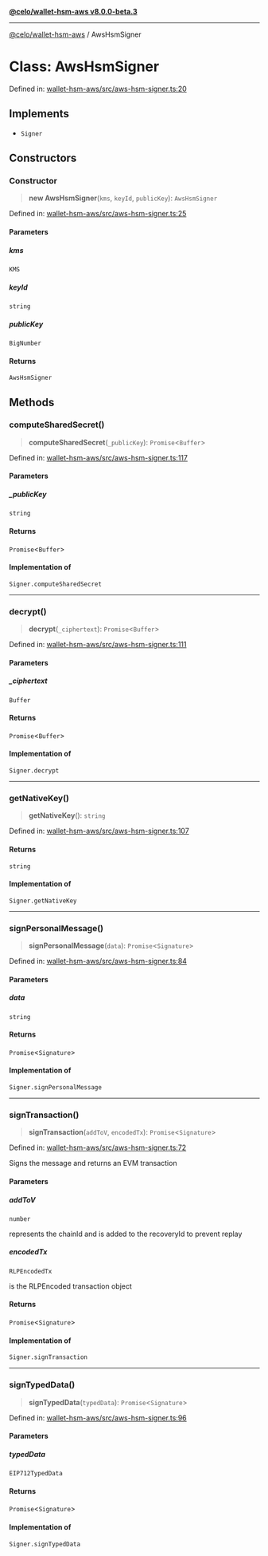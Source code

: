 [**@celo/wallet-hsm-aws v8.0.0-beta.3**](../README.md)

***

[@celo/wallet-hsm-aws](../README.md) / AwsHsmSigner

# Class: AwsHsmSigner

Defined in: [wallet-hsm-aws/src/aws-hsm-signer.ts:20](https://github.com/celo-org/developer-tooling/blob/master/packages/sdk/wallets/wallet-hsm-aws/src/aws-hsm-signer.ts#L20)

## Implements

- `Signer`

## Constructors

### Constructor

> **new AwsHsmSigner**(`kms`, `keyId`, `publicKey`): `AwsHsmSigner`

Defined in: [wallet-hsm-aws/src/aws-hsm-signer.ts:25](https://github.com/celo-org/developer-tooling/blob/master/packages/sdk/wallets/wallet-hsm-aws/src/aws-hsm-signer.ts#L25)

#### Parameters

##### kms

`KMS`

##### keyId

`string`

##### publicKey

`BigNumber`

#### Returns

`AwsHsmSigner`

## Methods

### computeSharedSecret()

> **computeSharedSecret**(`_publicKey`): `Promise`\<`Buffer`\>

Defined in: [wallet-hsm-aws/src/aws-hsm-signer.ts:117](https://github.com/celo-org/developer-tooling/blob/master/packages/sdk/wallets/wallet-hsm-aws/src/aws-hsm-signer.ts#L117)

#### Parameters

##### \_publicKey

`string`

#### Returns

`Promise`\<`Buffer`\>

#### Implementation of

`Signer.computeSharedSecret`

***

### decrypt()

> **decrypt**(`_ciphertext`): `Promise`\<`Buffer`\>

Defined in: [wallet-hsm-aws/src/aws-hsm-signer.ts:111](https://github.com/celo-org/developer-tooling/blob/master/packages/sdk/wallets/wallet-hsm-aws/src/aws-hsm-signer.ts#L111)

#### Parameters

##### \_ciphertext

`Buffer`

#### Returns

`Promise`\<`Buffer`\>

#### Implementation of

`Signer.decrypt`

***

### getNativeKey()

> **getNativeKey**(): `string`

Defined in: [wallet-hsm-aws/src/aws-hsm-signer.ts:107](https://github.com/celo-org/developer-tooling/blob/master/packages/sdk/wallets/wallet-hsm-aws/src/aws-hsm-signer.ts#L107)

#### Returns

`string`

#### Implementation of

`Signer.getNativeKey`

***

### signPersonalMessage()

> **signPersonalMessage**(`data`): `Promise`\<`Signature`\>

Defined in: [wallet-hsm-aws/src/aws-hsm-signer.ts:84](https://github.com/celo-org/developer-tooling/blob/master/packages/sdk/wallets/wallet-hsm-aws/src/aws-hsm-signer.ts#L84)

#### Parameters

##### data

`string`

#### Returns

`Promise`\<`Signature`\>

#### Implementation of

`Signer.signPersonalMessage`

***

### signTransaction()

> **signTransaction**(`addToV`, `encodedTx`): `Promise`\<`Signature`\>

Defined in: [wallet-hsm-aws/src/aws-hsm-signer.ts:72](https://github.com/celo-org/developer-tooling/blob/master/packages/sdk/wallets/wallet-hsm-aws/src/aws-hsm-signer.ts#L72)

Signs the message and returns an EVM transaction

#### Parameters

##### addToV

`number`

represents the chainId and is added to the recoveryId to prevent replay

##### encodedTx

`RLPEncodedTx`

is the RLPEncoded transaction object

#### Returns

`Promise`\<`Signature`\>

#### Implementation of

`Signer.signTransaction`

***

### signTypedData()

> **signTypedData**(`typedData`): `Promise`\<`Signature`\>

Defined in: [wallet-hsm-aws/src/aws-hsm-signer.ts:96](https://github.com/celo-org/developer-tooling/blob/master/packages/sdk/wallets/wallet-hsm-aws/src/aws-hsm-signer.ts#L96)

#### Parameters

##### typedData

`EIP712TypedData`

#### Returns

`Promise`\<`Signature`\>

#### Implementation of

`Signer.signTypedData`
